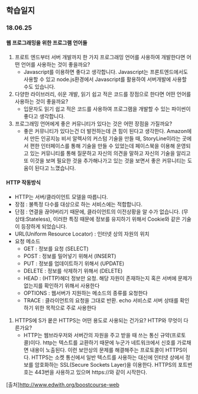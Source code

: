 학습일지
---
### 18.06.25
#### 웹 프로그래밍을 위한 프로그램 언어들
1. 프로트 엔드부터 서버 개발까지 한 가지 프로그래밍 언어를 사용하여 개발한다면 어떤 언어를 사용하는 것이 좋을까요?
    * Javascript를 이용하면 좋다고 생각합니다. Javascript는 프론트엔드에서도 사용할 수 있고 node.js환경에서 Javascript를 활용하여 서버개발에 사용할 수도 있습니다.
1. 다양한 라이브러리, 쉬운 개발, 읽기 쉽고 적은 코드를 장점으로 한다면 어떤 언어를 사용하는 것이 좋을까요?
    * 입문자도 읽기 쉽고 적은 코드를 사용하여 프로그램을 개발할 수 있는 파이썬이 좋다고 생각합니다.
1. 프로그래밍 언어에게 좋은 커뮤니티가 있다는 것은 어떤 장점을 가질까요?
    * 좋은 커뮤니티가 있다는건 더 발전하는데 큰 힘이 된다고 생각한다. Amazon에서 만든 인공지능 비서 알렉사의 커스텀 기술을 만들 때, StoryLine이라는 곳에서 편한 인터페이스를 통해 기술을 만들 수 있었는데 페이스북을 이용해 운영되고 있는 커뮤니티를 통해 질문하고 자신의 의견을 말하고 자신의 기술을 알리고 또 이것을 보며 필요한 것을 추가해나가고 있는 것을 보면서 좋은 커뮤니티는 도움이 된다고 느꼈습니다.

#### HTTP 작동방식
* HTTP는 서버/클라이언트 모델을 따릅니다.
* 장점 : 불특정 다수를 대상으로 하는 서비스에는 적합합니다.
* 단점 : 연결을 끊어버리기 때문에, 클라이언트의 이전상황을 알 수가 없습니다. (무상태:Stateless), 이러한 특징 때문에 정보를 유지하기 위해서 Cookie와 같은 기술이 등장하게 되었습니다.
* URL(Uniform Resource Locator) : 인터넷 상의 자원의 위치
* 요청 메소드
   * GET : 정보를 요청 (SELECT)
   * POST : 정보를 밀어넣기 위해서 (INSERT)
   * PUT : 정보를 업데이트하기 위해서 (UPDATE)
   * DELETE : 정보를 삭제하기 위해서 (DELETE)
   * HEAD : (HTTP)헤더 정보만 요청. 해당 자원이 존재하는지 혹은 서버에 문제가 없는지를 확인하기 위해서 사용한다
   * OPTIONS : 웹서버가 지원하는 메소드의 종류를 요청한다
   * TRACE : 클라이언트의 요청을 그대로 반환. echo 서비스로 서버 상태를 확인하기 위한 목적으로 주로 사용한다

1. HTTPS에 S가 뭍은 HTTPS는 어떤 용도로 사용되는 건가요? HTTP와 무엇이 다른가요?
      * HTTP는 웹브라우저와 서버간의 자원을 주고 받을 때 쓰는 통신 규약(프로토콜)이다. http는 텍스트를 교환하기 때문에 누군가 네트워크에서 신호를 가로채면 내용이 노출된다. 이런 보안상의 문제를 해결해주는 프로토콜이 HTTPS이다. HTTPS는 소켓 통신에서 일반 텍스트를 사용하는 대신에 인터넷 상에서 정보를 암호화하는 SSL(Secure Sockets Layer)을 이용한다. HTTPS의 포트번호는 443번을 사용하고 있으며 https://와 같이 시작한다.


[출처]http://www.edwith.org/boostcourse-web
